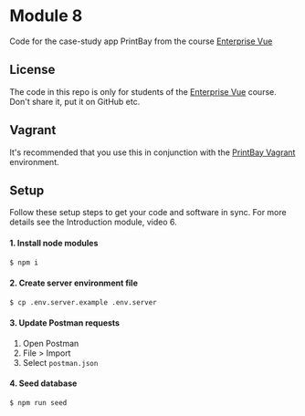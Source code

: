 # Module 8

Code for the case-study app PrintBay from the course [Enterprise Vue](https://vuejsdevelopers.com/courses/enterprise-vue)

## License

The code in this repo is only for students of the [Enterprise Vue](https://vuejsdevelopers.com/courses/enterprise-vue) course. Don't share it, put it on GitHub etc.

## Vagrant

It's recommended that you use this in conjunction with the [PrintBay Vagrant](https://bitbucket.org/vuejsdevelopers/printbay-vagrant) environment.

## Setup

Follow these setup steps to get your code and software in sync. For more details see the Introduction module, video 6.

#### 1. Install node modules

```bash
$ npm i
```

#### 2. Create server environment file

```bash
$ cp .env.server.example .env.server
```

#### 3. Update Postman requests

1. Open Postman
2. File > Import
3. Select `postman.json`

#### 4. Seed database

```bash
$ npm run seed
```
